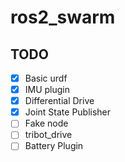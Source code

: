 # ros2_swarm


## TODO
- [x] Basic urdf
- [x] IMU plugin
- [x] Differential Drive
- [x] Joint State Publisher
- [ ] Fake node
- [ ] tribot_drive
- [ ] Battery Plugin

